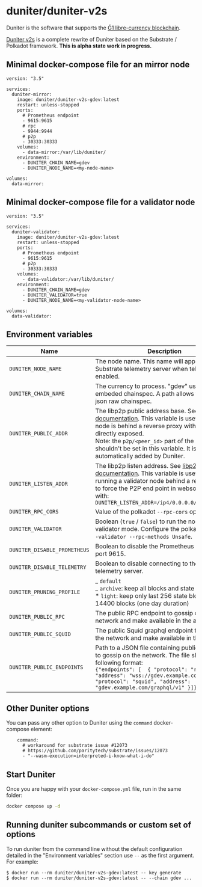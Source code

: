 # duniter/duniter-v2s

Duniter is the software that supports the [Ğ1 libre-currency blockchain](https://duniter.org/).

[Duniter v2s](https://git.duniter.org/nodes/rust/duniter-v2s) is a complete rewrite of Duniter based on the Substrate / Polkadot framework. **This is alpha state work in progress.**

## Minimal docker-compose file for an mirror node

```
version: "3.5"

services:
  duniter-mirror:
    image: duniter/duniter-v2s-gdev:latest
    restart: unless-stopped
    ports:
      # Prometheus endpoint
      - 9615:9615
      # rpc
      - 9944:9944
      # p2p
      - 30333:30333
    volumes:
      - data-mirror:/var/lib/duniter/
    environment:
      - DUNITER_CHAIN_NAME=gdev
      - DUNITER_NODE_NAME=<my-node-name>

volumes:
  data-mirror:
```

## Minimal docker-compose file for a validator node

```
version: "3.5"

services:
  duniter-validator:
    image: duniter/duniter-v2s-gdev:latest
    restart: unless-stopped
    ports:
      # Prometheus endpoint
      - 9615:9615
      # p2p
      - 30333:30333
    volumes:
      - data-validator:/var/lib/duniter/
    environment:
      - DUNITER_CHAIN_NAME=gdev
      - DUNITER_VALIDATOR=true
      - DUNITER_NODE_NAME=<my-validator-node-name>

volumes:
  data-validator:
```

## Environment variables

| Name                         | Description                                                                                                                                                                                                                                                                                                                                          | Default                                                                                     |
| ---------------------------- | ---------------------------------------------------------------------------------------------------------------------------------------------------------------------------------------------------------------------------------------------------------------------------------------------------------------------------------------------------- | ------------------------------------------------------------------------------------------- |
| `DUNITER_NODE_NAME`          | The node name. This name will appear on the Substrate telemetry server when telemetry is enabled.                                                                                                                                                                                                                                                    | Random name                                                                                 |
| `DUNITER_CHAIN_NAME`         | The currency to process. "gdev" uses the embeded chainspec. A path allows to use a local json raw chainspec.                                                                                                                                                                                                                                         | `dev` (development mode)                                                                    |
| `DUNITER_PUBLIC_ADDR`        | The libp2p public address base. See [libp2p documentation](https://docs.libp2p.io/concepts/fundamentals/addressing/). This variable is useful when the node is behind a reverse proxy with its ports not directly exposed.<br>Note: the `p2p/<peer_id>` part of the address shouldn't be set in this variable. It is automatically added by Duniter. | duniter-v2s guesses one from the node's IPv4 address.                                       |
| `DUNITER_LISTEN_ADDR`        | The libp2p listen address. See [libp2p documentation](https://docs.libp2p.io/concepts/fundamentals/addressing/). This variable is useful when running a validator node behind a reverse proxy, to force the P2P end point in websocket mode with:<br> `DUNITER_LISTEN_ADDR=/ip4/0.0.0.0/tcp/30333/ws`                                                | Non validator node: `/ip4/0.0.0.0/tcp/30333/ws`<br>Validator node: `/ip4/0.0.0.0/tcp/30333` |
| `DUNITER_RPC_CORS`           | Value of the polkadot `--rpc-cors` option.                                                                                                                                                                                                                                                                                                           | `all`                                                                                       |
| `DUNITER_VALIDATOR`          | Boolean (`true` / `false`) to run the node in validator mode. Configure the polkadot options `--validator --rpc-methods Unsafe`.                                                                                                                                                                                                                     | `false`                                                                                     |
| `DUNITER_DISABLE_PROMETHEUS` | Boolean to disable the Prometheus endpoint on port 9615.                                                                                                                                                                                                                                                                                             | `false`                                                                                     |
| `DUNITER_DISABLE_TELEMETRY`  | Boolean to disable connecting to the Substrate telemetry server.                                                                                                                                                                                                                                                                                     | `false`                                                                                     |
| `DUNITER_PRUNING_PROFILE`    | _ `default`<br> _ `archive`: keep all blocks and state blocks<br> \* `light`: keep only last 256 state blocks and last 14400 blocks (one day duration)                                                                                                                                                                                               | `default`                                                                                   |
| `DUNITER_PUBLIC_RPC`         | The public RPC endpoint to gossip on the network and make available in the apps. | None |
| `DUNITER_PUBLIC_SQUID`       | The public Squid graphql endpoint to gossip on the network and make available in the apps. | None |
| `DUNITER_PUBLIC_ENDPOINTS`   | Path to a JSON file containing public endpoints to gossip on the network. The file should use the following format:<br>```{"endpoints": [  { "protocol": "rpc", "address": "wss://gdev.example.com" },  { "protocol": "squid", "address": "gdev.example.com/graphql/v1" }]}``` | None |

## Other Duniter options

You can pass any other option to Duniter using the `command` docker-compose element:

```
    command:
      # workaround for substrate issue #12073
      # https://github.com/paritytech/substrate/issues/12073
      - "--wasm-execution=interpreted-i-know-what-i-do"
```

## Start Duniter

Once you are happy with your `docker-compose.yml` file, run in the same folder:

```bash
docker compose up -d
```

## Running duniter subcommands or custom set of options

To run duniter from the command line without the default configuration detailed in the "Environment variables" section use `--` as the first argument. For example:

```
$ docker run --rm duniter/duniter-v2s-gdev:latest -- key generate
$ docker run --rm duniter/duniter-v2s-gdev:latest -- --chain gdev ...
```
